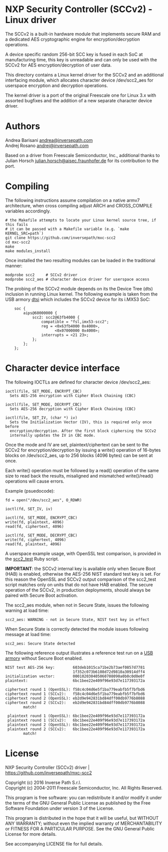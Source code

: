 NXP Security Controller (SCCv2) - Linux driver
==============================================

The SCCv2 is a built-in hardware module that implements secure RAM and a
dedicated AES cryptographic engine for encryption/decryption operations.

A device specific random 256-bit SCC key is fused in each SoC at manufacturing
time, this key is unreadable and can only be used with the SCCv2 for AES
encryption/decryption of user data.

This directory contains a Linux kernel driver for the SCCv2 and an additional
interfacing module, which allocates character device /dev/scc2_aes for
userspace encryption and decryption operations.

The kernel driver is a port of the original Freescale one for Linux 3.x with
assorted bugfixes and the addition of a new separate character device driver.

Authors
=======

Andrea Barisani <andrea@inversepath.com>  
Andrej Rosano   <andrej@inversepath.com>  

Based on a driver from Freescale Semiconductor, Inc., additional thanks to
Julian Horsch <julian.horsch@aisec.fraunhofer.de> for its contribution to the
port.

Compiling
=========

The following instructions assume compilation on a native armv7 architecture,
when cross compiling adjust ARCH and CROSS_COMPILE variables accordingly.

```
# the Makefile attempts to locate your Linux kernel source tree, if this fails
# it can be passed with a Makefile variable (e.g. `make KERNEL_SRC=path`)
git clone https://github.com/inversepath/mxc-scc2
cd mxc-scc2
make
make modules_install
```

Once installed the two resulting modules can be loaded in the traditional
manner:

```
modprobe scc2     # SCCv2 driver
modprobe scc2_aes # character device driver for userspace access
```

The probing of the SCCv2 module depends on its the Device Tree (dts) inclusion
in running Linux kernel. The following example is taken from the USB armory
[dtsi](https://github.com/inversepath/usbarmory/blob/master/software/kernel_conf/imx53-usbarmory-common.dtsi)
which includes the SCCv2 device for its i.MX53 SoC:

```
	soc {
		aips@60000000 {
			scc2: scc2@63fb4000 {
				compatible = "fsl,imx53-scc2";
				reg = <0x63fb4000 0x4000>,
				      <0x07000000 0x4000>;
				interrupts = <21 23>;
			};
		};
	};
```

Character device interface
==========================

The following IOCTLs are defined for character device /dev/scc2_aes:

```
ioctl(file, SET_MODE, ENCRYPT_CBC)
  Sets AES-256 encryption with Cipher Block Chaining (CBC)

ioctl(file, SET_MODE, DECRYPT_CBC)
  Sets AES-256 decryption with Cipher Block Chaining (CBC)

ioctl(file, SET_IV, (char *) iv)
  Sets the Initialization Vector (IV), this is required only once before
  encryption/decryption. After the first block ciphersing the SCCv2
  internally updates the IV in CBC mode.
```

Once the mode and IV are set, plaintext/ciphertext can be sent to the SCCv2 for
encryption/decryption by issuing a write() operation of 16-bytes blocks on
/dev/scc2_aes, up to 256 blocks (4096 bytes) can be sent at once.

Each write() operation must be followed by a read() operation of the same size
to read back the results, misaligned and mismatched write()/read() operations
will cause errors.

Example (psuedocode):
```
fd = open("/dev/scc2_aes", O_RDWR)

ioctl(fd, SET_IV, iv)

ioctl(fd, SET_MODE, ENCRYPT_CBC)
write(fd, plaintext, 4096)
read(fd, ciphertext, 4096)

ioctl(fd, SET_MODE, DECRYPT_CBC)
write(fd, ciphertext, 4096)
read(fd, plaintext, 4096)
```

A userspace example usage, with OpenSSL test comparison, is provided in the
[scc2_test](https://github.com/inversepath/mxc-scc2/blob/master/scc2_test)
Ruby script.

**IMPORTANT**: the SCCv2 internal key is available only when Secure Boot (HAB)
is enabled, otherwise the AES-256 NIST standard test key is set. For this
reason the OpenSSL and SCCv2 output comparison of the scc2_test script matches
only on units that do not have HAB enabled. The secure operation of the SCCv2,
in production deployments, should always be paired with Secure Boot activation.

The scc2_aes module, when not in Secure State, issues the following warning at
load time:

```
scc2_aes: WARNING - not in Secure State, NIST test key in effect
```

When Secure State is correctly detected the module issues following message at
load time:

```
scc2_aes: Secure State detected
```

The following reference output illustrates a reference test run on a
[USB armory](https://inversepath.com/usbarmory) without Secure Boot enabled.

```
NIST test AES-256 key:        603deb1015ca71be2b73aef0857d7781
                              1f352c073b6108d72d9810a30914dff4
initialization vector:        000102030405060708090a0b0c0d0e0f
plaintext:                    6bc1bee22e409f96e93d7e117393172a

ciphertext round 1 (OpenSSL): f58c4c04d6e5f1ba779eabfb5f7bfbd6
ciphertext round 1 (SCCv2):   f58c4c04d6e5f1ba779eabfb5f7bfbd6
ciphertext round 2 (OpenSSL): eb2d9e942831bd84dff00db9776b8088
ciphertext round 2 (SCCv2):   eb2d9e942831bd84dff00db9776b8088
        match!

 plaintext round 1 (OpenSSL): 6bc1bee22e409f96e93d7e117393172a
 plaintext round 1 (SCCv2):   6bc1bee22e409f96e93d7e117393172a
 plaintext round 2 (OpenSSL): 6bc1bee22e409f96e93d7e117393172a
 plaintext round 2 (SCCv2):   6bc1bee22e409f96e93d7e117393172a
        match!

```

License
=======

NXP Security Controller (SCCv2) driver | https://github.com/inversepath/mxc-scc2

Copyright (c) 2016 Inverse Path S.r.l.  
Copyright (c) 2004-2011 Freescale Semiconductor, Inc. All Rights Reserved.

This program is free software: you can redistribute it and/or modify it under
the terms of the GNU General Public License as published by the Free Software
Foundation under version 3 of the License.

This program is distributed in the hope that it will be useful, but WITHOUT ANY
WARRANTY; without even the implied warranty of MERCHANTABILITY or FITNESS FOR A
PARTICULAR PURPOSE. See the GNU General Public License for more details.

See accompanying LICENSE file for full details.
